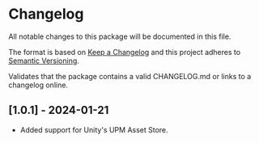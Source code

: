 # Changelog

All notable changes to this package will be documented in this file.

The format is based on [Keep a Changelog](http://keepachangelog.com/en/1.1.0/)
and this project adheres to [Semantic Versioning](http://semver.org/spec/v2.0.0.html).

Validates that the package contains a valid CHANGELOG.md or links to a changelog online.

## [1.0.1] - 2024-01-21

* Added support  for Unity's UPM Asset Store.
  